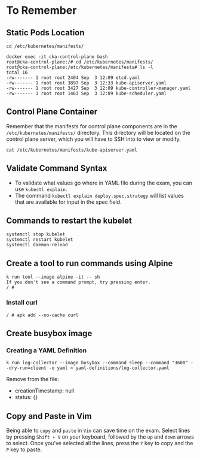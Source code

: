# To Remember

## Static Pods Location

```shell
cd /etc/kubernetes/manifests/

docker exec -it cka-control-plane bash
root@cka-control-plane:/# cd /etc/kubernetes/manifests/
root@cka-control-plane:/etc/kubernetes/manifests# ls -l
total 16
-rw------- 1 root root 2404 Sep  3 12:09 etcd.yaml
-rw------- 1 root root 3897 Sep  3 12:33 kube-apiserver.yaml
-rw------- 1 root root 3427 Sep  3 12:09 kube-controller-manager.yaml
-rw------- 1 root root 1463 Sep  3 12:09 kube-scheduler.yaml
```

## Control Plane Container

Remember that the manifests for control plane components are in the `/etc/kubernetes/manifests/` directory. This directory will be located on the control plane server, which you will have to SSH into to view or modify.

```shell
cat /etc/kubernetes/manifests/kube-apiserver.yaml
```

## Validate Command Syntax

- To validate what values go where in YAML file during the exam, you can use `kubectl explain`.
- The command `kubectl explain deploy.spec.strategy` will list values that are available for input in the spec field.

## Commands to restart the kubelet

```shell
systemctl stop kubelet
systemctl restart kubelet
systemctl daemon-reload
```

## Create a tool to run commands using Alpine

```shell
k run tool --image alpine -it -- sh
If you don't see a command prompt, try pressing enter.
/ #
```

### Install curl

```shell
/ # apk add --no-cache curl
```

## Create busybox image

### Creating a YAML Definition

```shell
k run log-collector --image busybox --command sleep --command "3600" --dry-run=client -o yaml > yaml-definitions/log-collector.yaml
```

Remove from the file:

- creationTimestamp: null
- status: {}

## Copy and Paste in Vim

Being able to `copy` and `paste` in `Vim` can save time on the exam. Select lines by pressing `Shift + V` on your keyboard, followed by the `up` and `down` arrows to select. Once you've selected all the lines, press the `Y` key to copy and the `P` key to paste.
